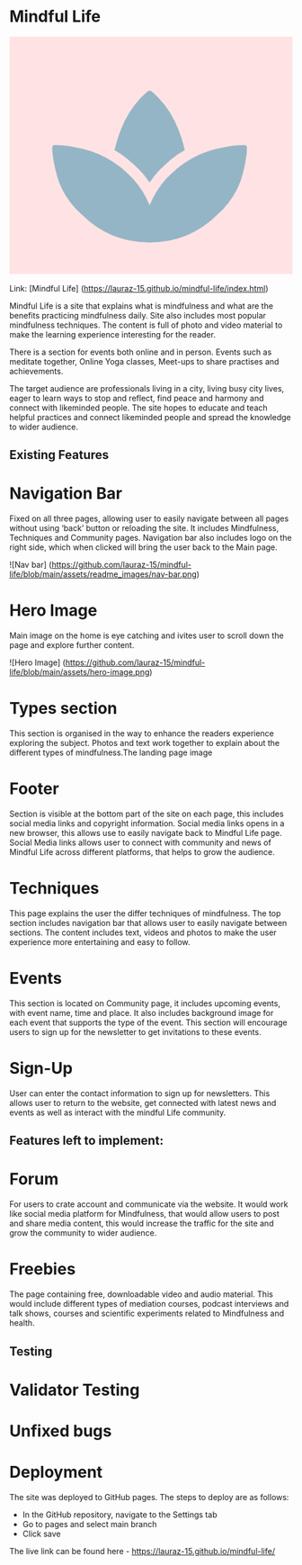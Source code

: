 # Mindful Life

![Logo](https://github.com/lauraz-15/mindful-life/blob/main/assets/readme_images/ml-logo.png)

Link: [Mindful Life] (https://lauraz-15.github.io/mindful-life/index.html)

Mindful Life is a site that explains what is mindfulness and what are the benefits practicing mindfulness daily. Site also includes most popular mindfulness techniques. The content is full of photo and video material to make the learning experience interesting for the reader.

There is a section for events both online and in person. Events such as meditate together, Online Yoga classes, Meet-ups to share practises and achievements. 

The target audience are professionals living in a city, living busy city lives, eager to learn ways to stop and reflect, find peace and harmony and connect with likeminded people.
The site hopes to educate and teach helpful practices and connect likeminded people and spread the knowledge to wider audience. 

## Existing Features

# Navigation Bar 

Fixed on all three pages, allowing user to easily navigate between all pages without using ‘back’ button or reloading the site. It includes Mindfulness, Techniques and Community pages. Navigation bar also includes logo on the right side, which when clicked will bring the user back to the Main page.

![Nav bar] (https://github.com/lauraz-15/mindful-life/blob/main/assets/readme_images/nav-bar.png)

# Hero Image 

Main image on the home is eye catching and ivites user to scroll down the page and explore further content.

![Hero Image] (https://github.com/lauraz-15/mindful-life/blob/main/assets/hero-image.png)

# Types section

This section is organised in the way to enhance the readers experience exploring the subject. Photos and text work together to explain about the different types of mindfulness.The landing page image

# Footer 

Section is visible at the bottom part of the site on each page, this includes social media links and copyright information. 
Social media links opens in a new browser, this allows use to easily navigate back to Mindful Life page.
Social Media links allows user to connect with community and news of Mindful Life across different platforms, that helps to grow the audience.

# Techniques 

This page explains the user the differ techniques of mindfulness. The top section includes navigation bar that allows user to easily navigate between sections. 
The content includes text, videos and photos to make the user experience more entertaining and easy to follow. 

# Events

This section is located on Community page, it includes upcoming events, with event name, time and place. It also includes background image for each event that supports the type of the event. This section will encourage users to sign up for the newsletter to get invitations to these events. 

# Sign-Up 

User can enter the contact information to sign up for newsletters. This allows user to return to the website, get connected with latest news and events as well as interact with the mindful Life community. 

## Features left to implement:

# Forum 
For users to crate account and communicate via the website. It would work like social media platform for Mindfulness, that would allow users to post and share media content, this would increase the traffic for the site and grow the community to wider audience. 
# Freebies 
The page containing free, downloadable video and audio material. This would include different types of mediation courses, podcast interviews and talk shows, courses and scientific experiments related to Mindfulness and health. 

## Testing

# Validator Testing

# Unfixed bugs

# Deployment

The site was deployed to GitHub pages. The steps to deploy are as follows:
- In the GitHub repository, navigate to the Settings tab
- Go to pages and select main branch
- Click save

The live link can be found here - https://lauraz-15.github.io/mindful-life/
